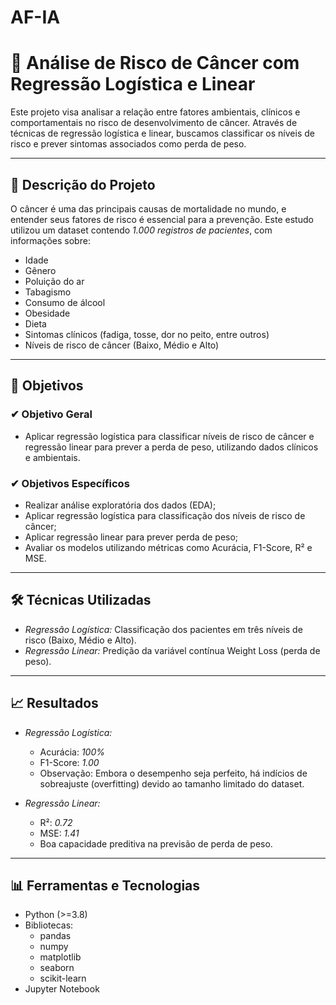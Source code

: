 # AF-IA

# 🔬 Análise de Risco de Câncer com Regressão Logística e Linear

Este projeto visa analisar a relação entre fatores ambientais, clínicos e comportamentais no risco de desenvolvimento de câncer. Através de técnicas de regressão logística e linear, buscamos classificar os níveis de risco e prever sintomas associados como perda de peso.

---

## 📑 Descrição do Projeto

O câncer é uma das principais causas de mortalidade no mundo, e entender seus fatores de risco é essencial para a prevenção. Este estudo utilizou um dataset contendo *1.000 registros de pacientes*, com informações sobre:

- Idade
- Gênero
- Poluição do ar
- Tabagismo
- Consumo de álcool
- Obesidade
- Dieta
- Sintomas clínicos (fadiga, tosse, dor no peito, entre outros)
- Níveis de risco de câncer (Baixo, Médio e Alto)

---

## 🎯 Objetivos

### ✔ Objetivo Geral
- Aplicar regressão logística para classificar níveis de risco de câncer e regressão linear para prever a perda de peso, utilizando dados clínicos e ambientais.

### ✔ Objetivos Específicos
- Realizar análise exploratória dos dados (EDA);
- Aplicar regressão logística para classificação dos níveis de risco de câncer;
- Aplicar regressão linear para prever perda de peso;
- Avaliar os modelos utilizando métricas como Acurácia, F1-Score, R² e MSE.

---

## 🛠 Técnicas Utilizadas

- *Regressão Logística:* Classificação dos pacientes em três níveis de risco (Baixo, Médio e Alto).
- *Regressão Linear:* Predição da variável contínua Weight Loss (perda de peso).

---

## 📈 Resultados

- *Regressão Logística:*
  - Acurácia: *100%*
  - F1-Score: *1.00*
  - Observação: Embora o desempenho seja perfeito, há indícios de sobreajuste (overfitting) devido ao tamanho limitado do dataset.

- *Regressão Linear:*
  - R²: *0.72*
  - MSE: *1.41*
  - Boa capacidade preditiva na previsão de perda de peso.

---

## 📊 Ferramentas e Tecnologias

- Python (>=3.8)
- Bibliotecas:
  - pandas
  - numpy
  - matplotlib
  - seaborn
  - scikit-learn
- Jupyter Notebook
